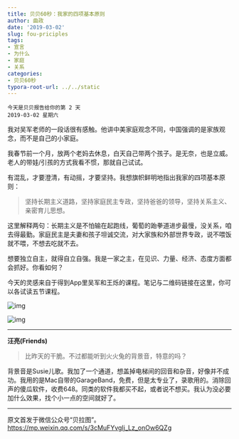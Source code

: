 ```yaml
---
title: 贝贝60秒：我家的四项基本原则
author: 曲政
date: '2019-03-02'
slug: fou-priciples
tags:
- 宣言
- 为什么
- 家庭
- 关系
categories:
- 贝贝60秒
typora-root-url: ../../static
---
```

```
今天是贝贝报告给你的第 2 天   
2019-03-02 星期六
```

我对吴军老师的一段话很有感触。他讲中美家庭观念不同，中国强调的是家族观念，而不是自己的小家庭。

我春节前一个月，放两个老妈去休息，白天自己带两个孩子。是无奈，也是立威。老人的带娃/引孩的方式我看不惯，那就自己试试。

有混乱，才要澄清，有动摇，才要坚持。我想旗帜鲜明地指出我家的四项基本原则：

>   坚持长期主义道路，坚持家庭民主专政，坚持爸爸的领导，坚持关系主义、亲密育儿思想。

这里解释两句：长期主义是不怕输在起跑线，葡萄的跆拳道进步最慢，没关系，咱去得最勤。家庭民主是夫妻和孩子坦诚交流，对大家族和外部世界专政，说不喂饭就不喂，不想去吃就不去。

想要独立自主，就得自立自强。我是一家之主，在见识、力量、经济、态度方面都会抓好。你看如何？


今天的灵感来自于得到App里吴军和王烁的课程。笔记与二维码链接在这里，你可以各试读五节课程。

![img](/images/2019-03-02-%E8%B4%9D%E8%B4%9D60%E7%A7%92%EF%BC%9A%E6%88%91%E5%AE%B6%E7%9A%84%E5%9B%9B%E9%A1%B9%E5%9F%BA%E6%9C%AC%E5%8E%9F%E5%88%99/640.jpeg)

![img](/images/2019-03-02-%E8%B4%9D%E8%B4%9D60%E7%A7%92%EF%BC%9A%E6%88%91%E5%AE%B6%E7%9A%84%E5%9B%9B%E9%A1%B9%E5%9F%BA%E6%9C%AC%E5%8E%9F%E5%88%99/640-20191230124758166.jpeg)

---

**汪亮(Friends)**

>   比昨天的干脆。不过都能听到火火兔的背景音，特意的吗？

背景音是Susie儿歌。我加了一个通道，想盖掉电梯间的回音和杂音，好像并不成功。我用的是Mac自带的GarageBand，免费，但是太专业了，录歌用的。消除回声的傻瓜软件，收费648。同类的软件我都买不起，或者说不想买。我认为没必要加什么效果，找个小一点的空间就好了。

---

原文首发于微信公众号“贝拉图”。 https://mp.weixin.qq.com/s/3cMuFYvgIj_Lz_onOw6QZg